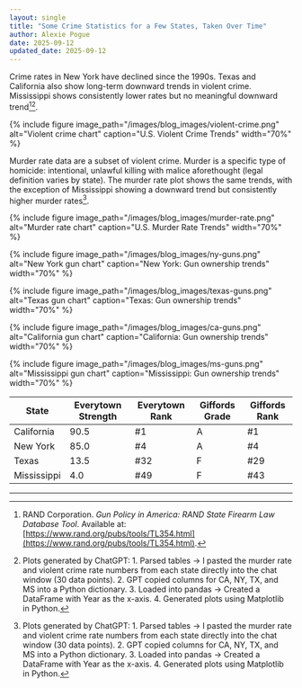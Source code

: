 ```yaml
---
layout: single
title: "Some Crime Statistics for a Few States, Taken Over Time"
author: Alexie Pogue
date: 2025-09-12
updated_date: 2025-09-12
---
```





Crime rates in New York have declined since the 1990s. Texas and California also show long-term downward trends in violent crime. Mississippi shows consistently lower rates but no meaningful downward trend[^1][^note].

{% include figure image_path="/images/blog_images/violent-crime.png" alt="Violent crime chart" caption="U.S. Violent Crime Trends" width="70%" %}

Murder rate data are a subset of violent crime. Murder is a specific type of homicide: intentional, unlawful killing with malice aforethought (legal definition varies by state). The murder rate plot shows the same trends, with the exception of Mississippi showing a downward trend but consistently higher murder rates[^note]. 

{% include figure image_path="/images/blog_images/murder-rate.png" alt="Murder rate chart" caption="U.S. Murder Rate Trends" width="70%" %}

{% include figure image_path="/images/blog_images/ny-guns.png" alt="New York gun chart" caption="New York: Gun ownership trends" width="70%" %}

{% include figure image_path="/images/blog_images/texas-guns.png" alt="Texas gun chart" caption="Texas: Gun ownership trends" width="70%" %}

{% include figure image_path="/images/blog_images/ca-guns.png" alt="California gun chart" caption="California: Gun ownership trends" width="70%" %}

{% include figure image_path="/images/blog_images/ms-guns.png" alt="Mississippi gun chart" caption="Mississippi: Gun ownership trends" width="70%" %}



| State        | Everytown Strength | Everytown Rank | Giffords Grade | Giffords Rank |
|--------------|---------------------|----------------|----------------|---------------|
| California   | 90.5                | #1             | A              | #1            |
| New York     | 85.0                | #4             | A              | #4            |
| Texas        | 13.5                | #32            | F              | #29           |
| Mississippi  | 4.0                 | #49            | F              | #43           |























---

[^1]: RAND Corporation. *Gun Policy in America: RAND State Firearm Law Database Tool*. Available at: [https://www.rand.org/pubs/tools/TL354.html](https://www.rand.org/pubs/tools/TL354.html).  
[^2]: Disaster Center. *New York Crime Rates 1960–2019*. Available at: [https://www.disastercenter.com/crime/nycrime.htm](https://www.disastercenter.com/crime/nycrime.htm).  
[^3]: Disaster Center. *Texas Crime Rates 1960–2019*. Available at: [https://www.disastercenter.com/crime/txcrime.htm](https://www.disastercenter.com/crime/txcrime.htm).  
[^4]: Disaster Center. *California Crime Rates 1960–2019*. Available at: [https://www.disastercenter.com/crime/cacrime.htm](https://www.disastercenter.com/crime/cacrime.htm). 
[^5]: Disaster Center. *Mississippi Crime Rates 1960–2019*. Available at: [https://www.disastercenter.com/crime/mscrimn.htm](https://www.disastercenter.com/crime/mscrimn.htm).  
 

[^note]: Plots generated by ChatGPT: 1. Parsed tables → I pasted the murder rate and violent crime rate numbers from each state directly into the chat window (30 data points). 2. GPT copied columns for CA, NY, TX, and MS into a Python dictionary. 3. Loaded into pandas → Created a DataFrame with Year as the x-axis. 4. Generated plots using Matplotlib in Python. 

















